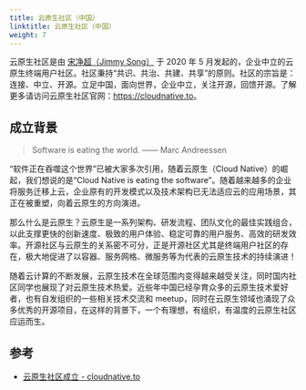 ```yaml
---
title: 云原生社区（中国）
linktitle: 云原生社区（中国）
weight: 7
---
```


云原生社区是由 [宋净超（Jimmy Song）](https://jimmysong.io) 于 2020 年 5 月发起的，企业中立的云原生终端用户社区。社区秉持“共识、共治、共建、共享”的原则。社区的宗旨是：连接、中立、开源。立足中国，面向世界，企业中立，关注开源，回馈开源。了解更多请访问云原生社区官网：<https://cloudnative.to>。

## 成立背景

> Software is eating the world. —— Marc Andreessen

“软件正在吞噬这个世界”已被大家多次引用，随着云原生（Cloud Native）的崛起，我们想说的是“Cloud Native is eating the software”。随着越来越多的企业将服务迁移上云，企业原有的开发模式以及技术架构已无法适应云的应用场景，其正在被重塑，向着云原生的方向演进。

那么什么是云原生？云原生是一系列架构、研发流程、团队文化的最佳实践组合，以此支撑更快的创新速度、极致的用户体验、稳定可靠的用户服务、高效的研发效率。开源社区与云原生的关系密不可分，正是开源社区尤其是终端用户社区的存在，极大地促进了以容器、服务网格、微服务等为代表的云原生技术的持续演进！

随着云计算的不断发展，云原生技术在全球范围内变得越来越受关注，同时国内社区同学也展现了对云原生技术热爱。近些年中国已经孕育众多的云原生技术爱好者，也有自发组织的一些相关技术交流和 meetup，同时在云原生领域也涌现了众多优秀的开源项目，在这样的背景下，一个有理想，有组织，有温度的云原生社区应运而生。

## 参考

- [云原生社区成立 - cloudnative.to](https://cloudnative.to/blog/cnc-announcement/)